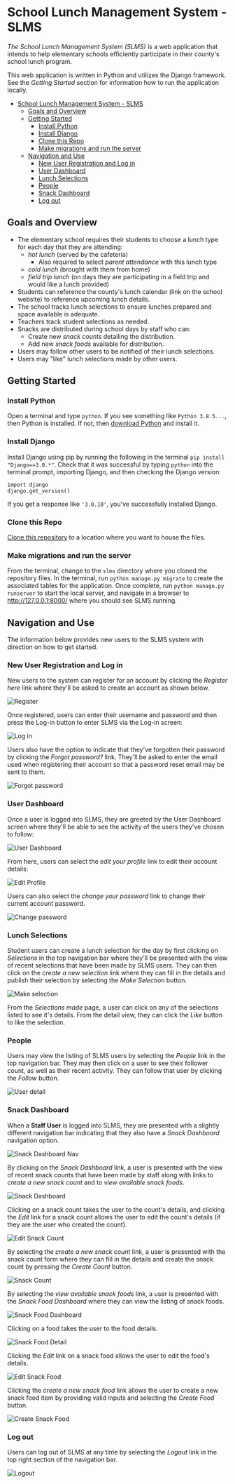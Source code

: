 # School Lunch Management System - SLMS
*The School Lunch Management System (SLMS)* is a web application that intends to help elementary schools efficiently participate in their county's school lunch program.

This web application is written in Python and utilizes the Django framework.  See the *Getting Started* section for information how to run the application locally.

- [School Lunch Management System - SLMS](#school-lunch-management-system---slms)
  - [Goals and Overview](#goals-and-overview)
  - [Getting Started](#getting-started)
    - [Install Python](#install-python)
    - [Install Django](#install-django)
    - [Clone this Repo](#clone-this-repo)
    - [Make migrations and run the server](#make-migrations-and-run-the-server)
  - [Navigation and Use](#navigation-and-use)
    - [New User Registration and Log in](#new-user-registration-and-log-in)
    - [User Dashboard](#user-dashboard)
    - [Lunch Selections](#lunch-selections)
    - [People](#people)
    - [Snack Dashboard](#snack-dashboard)
    - [Log out](#log-out)

## Goals and Overview
* The elementary school requires their students to choose a lunch type for each day that they are attending:
  * *hot lunch* (served by the cafeteria)
    * Also required to select *parent attendance* with this lunch type 
  * *cold lunch* (brought with them from home)
  * *field trip lunch* (on days they are participating in a field trip and would like a lunch provided)
* Students can reference the county's lunch calendar (link on the school website) to reference upcoming lunch details.
* The school tracks lunch selections to ensure lunches prepared and space available is adequate.  
* Teachers track student selections as needed. 
* Snacks are distributed during school days by staff who can:
  * Create new *snack counts* detailing the distribution.
  * Add new *snack foods* available for distribution.
* Users may follow other users to be notified of their lunch selections.
* Users may "like" lunch selections made by other users.
## Getting Started
### Install Python
Open a terminal and type `python`.  If you see something like `Python 3.8.5...`, then Python is installed.  If not, then [download Python](https://www.python.org/downloads/) and install it.
### Install Django
Install Django using pip by running the following in the terminal `pip install "Django==3.0.*"`.  Check that it was successful by typing `python` into the terminal prompt, importing Django, and then checking the Django version:
````
import django
django.get_version()
````
If you get a response like `'3.0.10'`, you've successfully installed Django.
### Clone this Repo
[Clone this repository](https://docs.github.com/en/free-pro-team@latest/github/creating-cloning-and-archiving-repositories/cloning-a-repository) to a location where you want to house the files.
### Make migrations and run the server
From the terminal, change to the `slms` directory where you cloned the repository files.  In the terminal, run `python manage.py migrate` to create the associated tables for the application.  Once complete, run `python manage.py runserver` to start the local server, and navigate in a browser to http://127.0.0.1:8000/ where you should see SLMS running.
## Navigation and Use
The information below provides new users to the SLMS system with direction on how to get started.
### New User Registration and Log in
New users to the system can register for an account by clicking the *Register here* link where they'll be asked to create an account as shown below.

![Register](account/static/images/CreateAccount.png)

Once registered, users can enter their username and password and then press the Log-in button to enter SLMS via the Log-in screen:
  
![Log in](account/static/images/Login.png)

Users also have the option to indicate that they've forgotten their password by clicking the *Forgot password?* link.  They'll be asked to enter the email used when registering their account so that a password reset email may be sent to them.  

![Forgot password](account/static/images/ForgotPassword.png)

### User Dashboard
Once a user is logged into SLMS, they are greeted by the User Dashboard screen where they'll be able to see the activity of the users they've chosen to follow:

![User Dashboard](account/static/images/UserDashboard.png)

From here, users can select the *edit your profile* link to edit their account details: 

![Edit Profile](account/static/images/EditAccount.png)

Users can also select the *change your password* link to change their current account password.

![Change password](account/static/images/ChangePassword.png)

### Lunch Selections
Student users can create a lunch selection for the day by first clicking on *Selections* in the top navigation bar where they'll be presented with the view of recent selections that have been made by SLMS users.  They can then click on the *create a new selection* link where they can fill in the details and publish their selection by selecting the *Make Selection* button.

![Make selection](account/static/images/MakeSelection.png)

From the *Selections made* page, a user can click on any of the selections listed to see it's details.  From the detail view, they can click the *Like* button to like the selection.

### People
Users may view the listing of SLMS users by selecting the *People* link in the top navigation bar.  They may then click on a user to see their follower count, as well as their recent activity.  They can follow that user by clicking the *Follow* button.

![User detail](account/static/images/PeopleDetail.png)

### Snack Dashboard
When a **Staff User** is logged into SLMS, they are presented with a slightly different navigation bar indicating that they also have a *Snack Dashboard* navigation option.

![Snack Dashboard Nav](account/static/images/Nav.png)

By clicking on the *Snack Dashboard* link, a user is presented with the view of recent snack counts that have been made by staff along with links to *create a new snack count* and to *view available snack foods*.

![Snack Dashboard](account/static/images/SnackCountDashboard.png)

Clicking on a snack count takes the user to the count's details, and clicking the *Edit* link for a snack count allows the user to edit the count's details (if they are the user who created the count).

![Edit Snack Count](account/static/images/EditSnackCount.png)

By selecting the *create a new snack count* link, a user is presented with the snack count form where they can fill in the details and create the snack count by pressing the *Create Count* button.

![Snack Count](account/static/images/CreateSnackCount.png)

By selecting the *view available snack foods* link, a user is presented with the *Snack Food Dashboard* where they can view the listing of snack foods.

![Snack Food Dashboard](account/static/images/SnackFoodDashboard.png)

Clicking on a food takes the user to the food details.

![Snack Food Detail](account/static/images/SnackFoodDetail.png)

Clicking the *Edit* link on a snack food allows the user to edit the food's details.

![Edit Snack Food](account/static/images/EditSnackFood.png)

Clicking the *create a new snack food* link allows the user to create a new snack food item by providing valid inputs and selecting the *Create Food* button.

![Create Snack Food](account/static/images/CreateSnackFood.png)

### Log out
Users can log out of SLMS at any time by selecting the *Logout* link in the top right section of the navigation bar.

![Logout](account/static/images/Logout.png)
